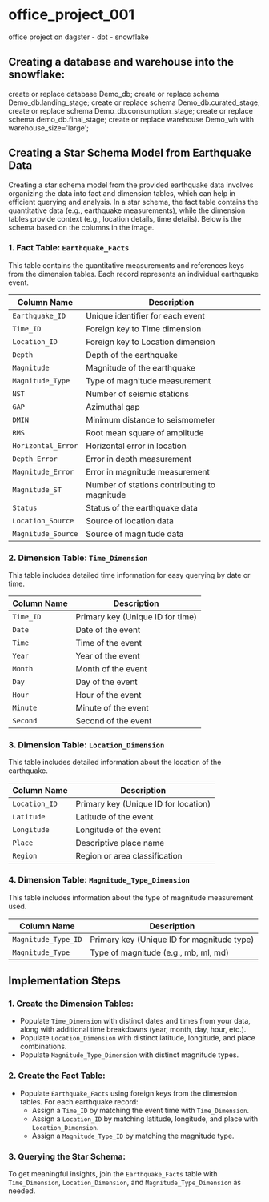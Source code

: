 # office_project_001
office project on dagster - dbt - snowflake

## Creating a database and warehouse into the snowflake:
create or replace database Demo_db;
create or replace schema Demo_db.landing_stage;
create or replace schema Demo_db.curated_stage;
create or replace schema Demo_db.consumption_stage;
create or replace schema demo_db.final_stage;
create or replace warehouse Demo_wh with warehouse_size='large';

## Creating a Star Schema Model from Earthquake Data

Creating a star schema model from the provided earthquake data involves organizing the data into fact and dimension tables, which can help in efficient querying and analysis. In a star schema, the fact table contains the quantitative data (e.g., earthquake measurements), while the dimension tables provide context (e.g., location details, time details). Below is the schema based on the columns in the image.

### 1. Fact Table: `Earthquake_Facts`

This table contains the quantitative measurements and references keys from the dimension tables. Each record represents an individual earthquake event.

| Column Name        | Description                                        |
|--------------------|----------------------------------------------------|
| `Earthquake_ID`    | Unique identifier for each event                   |
| `Time_ID`          | Foreign key to Time dimension                      |
| `Location_ID`      | Foreign key to Location dimension                  |
| `Depth`            | Depth of the earthquake                            |
| `Magnitude`        | Magnitude of the earthquake                        |
| `Magnitude_Type`   | Type of magnitude measurement                      |
| `NST`              | Number of seismic stations                         |
| `GAP`              | Azimuthal gap                                      |
| `DMIN`             | Minimum distance to seismometer                    |
| `RMS`              | Root mean square of amplitude                      |
| `Horizontal_Error` | Horizontal error in location                       |
| `Depth_Error`      | Error in depth measurement                         |
| `Magnitude_Error`  | Error in magnitude measurement                     |
| `Magnitude_ST`     | Number of stations contributing to magnitude       |
| `Status`           | Status of the earthquake data                      |
| `Location_Source`  | Source of location data                            |
| `Magnitude_Source` | Source of magnitude data                           |

### 2. Dimension Table: `Time_Dimension`

This table includes detailed time information for easy querying by date or time.

| Column Name | Description                          |
|-------------|--------------------------------------|
| `Time_ID`   | Primary key (Unique ID for time)     |
| `Date`      | Date of the event                    |
| `Time`      | Time of the event                    |
| `Year`      | Year of the event                    |
| `Month`     | Month of the event                   |
| `Day`       | Day of the event                     |
| `Hour`      | Hour of the event                    |
| `Minute`    | Minute of the event                  |
| `Second`    | Second of the event                  |

### 3. Dimension Table: `Location_Dimension`

This table includes detailed information about the location of the earthquake.

| Column Name  | Description                       |
|--------------|-----------------------------------|
| `Location_ID`| Primary key (Unique ID for location) |
| `Latitude`   | Latitude of the event             |
| `Longitude`  | Longitude of the event            |
| `Place`      | Descriptive place name            |
| `Region`     | Region or area classification     |

### 4. Dimension Table: `Magnitude_Type_Dimension`

This table includes information about the type of magnitude measurement used.

| Column Name         | Description                             |
|---------------------|-----------------------------------------|
| `Magnitude_Type_ID` | Primary key (Unique ID for magnitude type) |
| `Magnitude_Type`    | Type of magnitude (e.g., mb, ml, md)    |

## Implementation Steps

### 1. Create the Dimension Tables:

- Populate `Time_Dimension` with distinct dates and times from your data, along with additional time breakdowns (year, month, day, hour, etc.).
- Populate `Location_Dimension` with distinct latitude, longitude, and place combinations.
- Populate `Magnitude_Type_Dimension` with distinct magnitude types.

### 2. Create the Fact Table:

- Populate `Earthquake_Facts` using foreign keys from the dimension tables. For each earthquake record:
  - Assign a `Time_ID` by matching the event time with `Time_Dimension`.
  - Assign a `Location_ID` by matching latitude, longitude, and place with `Location_Dimension`.
  - Assign a `Magnitude_Type_ID` by matching the magnitude type.

### 3. Querying the Star Schema:

To get meaningful insights, join the `Earthquake_Facts` table with `Time_Dimension`, `Location_Dimension`, and `Magnitude_Type_Dimension` as needed.


